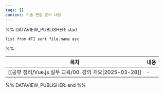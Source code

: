 ```yaml
---
tags: []
content: 기술 면접 준비 내용
---
```

%% DATAVIEW_PUBLISHER: start
```dataview
list from #TI sort file.name asc
```
%%

| 목차                                         | 내용 |
| ------------------------------------------ | -- |
| [[공부 정리/Vue.js 실무 교육/00. 강의 개요\|2025-03-28]] | \- |

%% DATAVIEW_PUBLISHER: end %%
